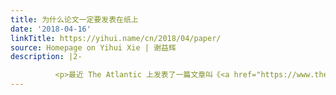 ```yaml
---
title: 为什么论文一定要发表在纸上
date: '2018-04-16'
linkTitle: https://yihui.name/cn/2018/04/paper/
source: Homepage on Yihui Xie | 谢益辉
description: |2-

          <p>最近 The Atlantic 上发表了一篇文章叫《<a href="https://www.theatlantic.com/science/archive/2018/04/the-scientific-paper-is-obsolete/556676/">科学论文已过时</a>》，文章略长；嫌长的读者可只读第一部分（开始谈论 Wolfram、三个星号之前的部分），因为这一部分已经完全表达了该表达的意思，后面第二部分只是腹黑 Wolfram，第三部分只是给 Jupyter 打广告，顺便表扬一下开源事业。尤其是要看看第一部分里 Victor 的例子，它完美展示了用纸媒或 PDF 发表科学论文的缺陷、以及用网页格式的优势。这也是我自从<a href="http://slides.yihui.name/2013-SIAM-CSE13-Yihui-Xie.html">大约 2012 年起</a>开始宣扬的观点：网页格式优先、PDF 次之（甚至只是可选）；不要把太多宝贵青春浪费在排版上，而是记住我们的终极目的是传播知识。四百年前科学论文诞生在纸上，那是因为没有选择，而且那
---
```

